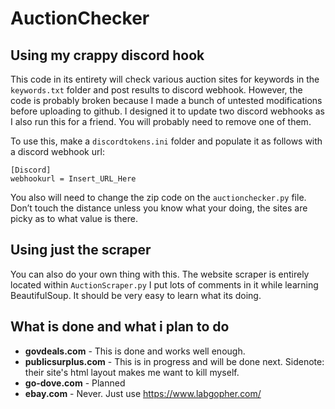 # AuctionChecker
## Using my crappy discord hook
This code in its entirety will check various auction sites for keywords in the `keywords.txt` folder and post results to discord webhook. However, the code is probably broken
because I made a bunch of untested modifications before uploading to github. I designed it to update two discord webhooks as I also run this for a friend.
You will probably need to remove one of them.

To use this, make a `discordtokens.ini` folder and populate it as follows with a discord webhook url:

```
[Discord]
webhookurl = Insert_URL_Here
```

You also will need to change the zip code on the `auctionchecker.py` file. Don’t touch the distance unless you know what your doing, the sites are picky as to what value is there.

## Using just the scraper
You can also do your own thing with this. The website scraper is entirely located within `AuctionScraper.py`
I put lots of comments in it while learning BeautifulSoup. It should be very easy to learn what its doing.

## What is done and what i plan to do
* **govdeals.com**        - This is done and works well enough.
* **publicsurplus.com**   - This is in progress and will be done next. Sidenote: their site's html layout makes me want to kill myself.
* **go-dove.com**         - Planned
* **ebay.com**                - Never. Just use https://www.labgopher.com/
